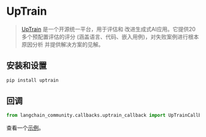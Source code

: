 # UpTrain

>[UpTrain](https://uptrain.ai/) 是一个开源统一平台，用于评估和
>改进生成式AI应用。它提供20多个预配置评估的评分
>(涵盖语言、代码、嵌入用例)，对失败案例进行根本原因分析
>并提供解决方案的见解。

## 安装和设置

```bash
pip install uptrain
```

## 回调

```python
from langchain_community.callbacks.uptrain_callback import UpTrainCallbackHandler
```

查看一个[示例](/docs/integrations/callbacks/uptrain)。
